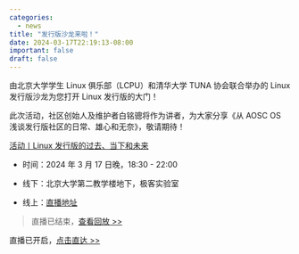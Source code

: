 ```yaml
---
categories:
  - news
title: "发行版沙龙来啦！"
date: 2024-03-17T22:19:13-08:00
important: false
draft: false
---
```



由北京大学学生 Linux 俱乐部（LCPU）和清华大学 TUNA 协会联合举办的 Linux 发行版沙龙为您打开 Linux 发行版的大门！

此次活动，社区创始人及维护者白铭骢将作为讲者，为大家分享《从 AOSC OS 浅谈发行版社区的日常、雄心和无奈》，敬请期待！

[活动丨Linux 发行版的过去、当下和未来](https://mp.weixin.qq.com/s/2NUnod33fIS8tzDQ5msnIw)

- 时间：2024 年 3 月 17 日晚，18:30 - 22:00 

- 线下：北京大学第二教学楼地下，极客实验室

- 线上：[直播地址](https://lcpu.club/wiki/index.php?title=2024%E6%B4%BB%E5%8A%A8B01)

> 直播已结束，[查看回放 >>](https://www.bilibili.com/video/BV1Vq421P7RP)

直播已开启，[点击直达 >> ](https://www.youtube.com/watch?v=TOJdlx2TbYk)
